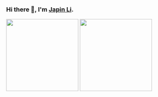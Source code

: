 ### Hi there 👋, I'm [Japin Li](https://blog.japinli.top).

<!--
**japinli/japinli** is a ✨ _special_ ✨ repository because its `README.md` (this file) appears on your GitHub profile.

Here are some ideas to get you started:

- 🔭 I’m currently working on ...
- 🌱 I’m currently learning ...
- 👯 I’m looking to collaborate on ...
- 🤔 I’m looking for help with ...
- 💬 Ask me about ...
- 📫 How to reach me: ...
- 😄 Pronouns: ...
- ⚡ Fun fact: ...
-->
<p>
  <img src="https://github-readme-stats.vercel.app/api?username=japinli&show_icons=true&theme=radical&rank_icon=github&show=prs_merged,prs_merged_percentage" height="195"/>
  <img src="https://github-readme-stats.vercel.app/api/top-langs/?username=japinli&theme=radical&hide=javascript,html,css&layout=donut" height="195" />
</p>
